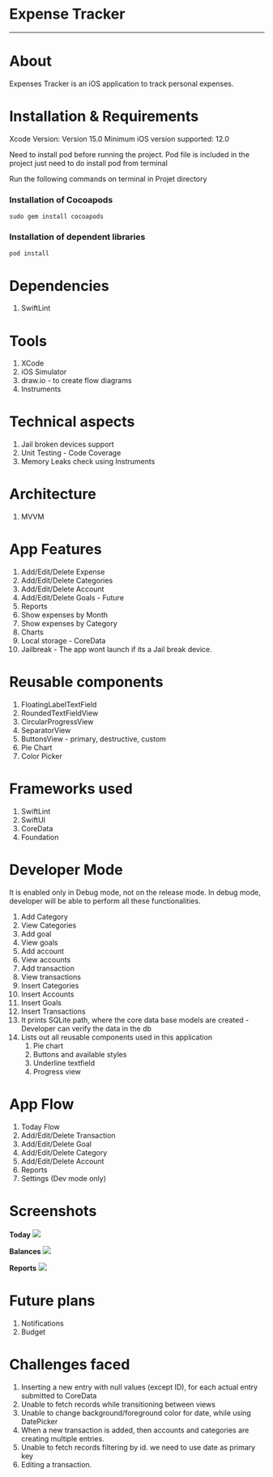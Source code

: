 #  Expense Tracker
<hr>

# About
Expenses Tracker is an iOS application to track personal expenses. 

# Installation & Requirements
Xcode Version: Version 15.0 
Minimum iOS version supported: 12.0

Need to install pod before running the project. Pod file is included in the project just need to do install pod from terminal

Run the following commands on terminal in Projet directory
### Installation of Cocoapods
`sudo gem install cocoapods`

### Installation of dependent libraries
`pod install`

# Dependencies
1. SwiftLint

# Tools 
1. XCode
1. iOS Simulator
1. draw.io - to create flow diagrams
1. Instruments

# Technical aspects
1. Jail broken devices support
1. Unit Testing - Code Coverage
1. Memory Leaks check using Instruments 

# Architecture
1. MVVM 

# App Features
1. Add/Edit/Delete Expense
1. Add/Edit/Delete Categories 
1. Add/Edit/Delete Account
1. Add/Edit/Delete Goals - Future
1. Reports 
1. Show expenses by Month
1. Show expenses by Category
1. Charts
1. Local storage - CoreData 
1. Jailbreak - The app wont launch if its a Jail break device. 

# Reusable components
1. FloatingLabelTextField
1. RoundedTextFieldView
1. CircularProgressView
1. SeparatorView
1. ButtonsView - primary, destructive, custom
1. Pie Chart
1. Color Picker

# Frameworks used
1. SwiftLint 
1. SwiftUI
1. CoreData
1. Foundation

# Developer Mode
It is enabled only in Debug mode, not on the release mode.
In debug mode, developer will be able to perform all these functionalities.
1. Add Category
1. View Categories
1. Add goal
1. View goals
1. Add account
1. View accounts
1. Add transaction
1. View transactions
1. Insert Categories
1. Insert Accounts
1. Insert Goals
1. Insert Transactions
1. It prints SQLite path, where the core data base models are created - Developer can verify the data in the db
1. Lists out all reusable components used in this application
    1. Pie chart
    1. Buttons and available styles
    1. Underline textfield
    1. Progress view

# App Flow 
1. Today Flow
1. Add/Edit/Delete Transaction
1. Add/Edit/Delete Goal
1. Add/Edit/Delete Category
1. Add/Edit/Delete Account
1. Reports
1. Settings (Dev mode only)

# Screenshots
**Today**
<img src="https://github.com/niroshapdev/ExpenseTrackerApp/blob/master/Diagrams/TodayView.png">

**Balances**
<img src="https://github.com/niroshapdev/ExpenseTrackerApp/blob/master/Diagrams/BalancesView.png">

**Reports**
<img src="https://github.com/niroshapdev/ExpenseTrackerApp/blob/master/Diagrams/ReportsView.png">

# Future plans 
1. Notifications 
1. Budget 

# Challenges faced
1. Inserting a new entry with null values (except ID), for each actual entry submitted to CoreData
1. Unable to fetch records while transitioning between views
1. Unable to change background/foreground color for date, while using DatePicker
1. When a new transaction is added, then accounts and categories are creating multiple entries.
1. Unable to fetch records filtering by id. we need to use date as primary key  
1. Editing a transaction.
